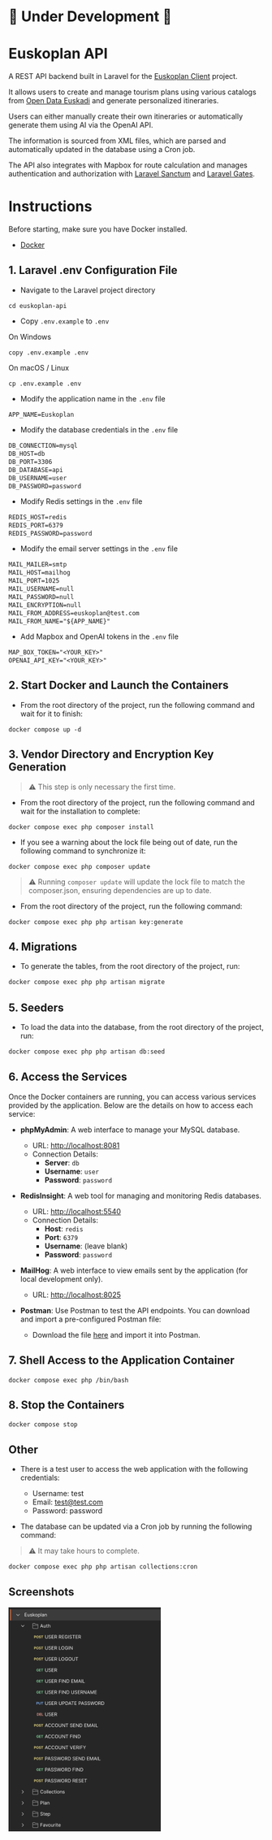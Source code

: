 
# 🚧 Under Development 🚧

# Euskoplan API

A REST API backend built in Laravel for the [Euskoplan Client](https://github.com/asier-ortiz/euskoplan-client) project.

It allows users to create and manage tourism plans using various catalogs from [Open Data Euskadi](https://opendata.euskadi.eus/inicio/) and generate personalized itineraries.

Users can either manually create their own itineraries or automatically generate them using AI via the OpenAI API.

The information is sourced from XML files, which are parsed and automatically updated in the database using a Cron job.

The API also integrates with Mapbox for route calculation and manages authentication and authorization with [Laravel Sanctum](https://laravel.com/docs/10.x/sanctum) and [Laravel Gates](https://laravel.com/docs/10.x/authorization#gates).

# Instructions

Before starting, make sure you have Docker installed.

- [Docker](https://www.docker.com/)

## 1. Laravel .env Configuration File

- Navigate to the Laravel project directory

```shell
cd euskoplan-api
```

- Copy `.env.example` to `.env`

On Windows

```shell
copy .env.example .env
```

On macOS / Linux

```shell
cp .env.example .env
```

- Modify the application name in the `.env` file

```text
APP_NAME=Euskoplan
```

- Modify the database credentials in the `.env` file

```text
DB_CONNECTION=mysql
DB_HOST=db
DB_PORT=3306
DB_DATABASE=api
DB_USERNAME=user
DB_PASSWORD=password
```
- Modify Redis settings in the `.env` file

```text
REDIS_HOST=redis
REDIS_PORT=6379
REDIS_PASSWORD=password
```

- Modify the email server settings in the `.env` file

```text
MAIL_MAILER=smtp
MAIL_HOST=mailhog
MAIL_PORT=1025
MAIL_USERNAME=null
MAIL_PASSWORD=null
MAIL_ENCRYPTION=null
MAIL_FROM_ADDRESS=euskoplan@test.com
MAIL_FROM_NAME="${APP_NAME}"
```

- Add Mapbox and OpenAI tokens in the `.env` file

```text
MAP_BOX_TOKEN="<YOUR_KEY>"
OPENAI_API_KEY="<YOUR_KEY>"
```

## 2. Start Docker and Launch the Containers

- From the root directory of the project, run the following command and wait for it to finish:

```shell
docker compose up -d
```

## 3. Vendor Directory and Encryption Key Generation

> :warning: This step is only necessary the first time.

- From the root directory of the project, run the following command and wait for the installation to complete:

```shell
docker compose exec php composer install
```

- If you see a warning about the lock file being out of date, run the following command to synchronize it:

```shell
docker compose exec php composer update
```

> :warning: Running `composer update` will update the lock file to match the composer.json, ensuring dependencies are up to date.

- From the root directory of the project, run the following command:

```shell
docker compose exec php php artisan key:generate
```

## 4. Migrations

- To generate the tables, from the root directory of the project, run:

```bash
docker compose exec php php artisan migrate
```

## 5. Seeders

- To load the data into the database, from the root directory of the project, run:

```bash
docker compose exec php php artisan db:seed
```

## 6. Access the Services

Once the Docker containers are running, you can access various services provided by the application. Below are the details on how to access each service:

- **phpMyAdmin**: A web interface to manage your MySQL database.
    - URL: [http://localhost:8081](http://localhost:8081)
    - Connection Details:
        - **Server**: `db`
        - **Username**: `user`
        - **Password**: `password`

- **RedisInsight**: A web tool for managing and monitoring Redis databases.
    - URL: [http://localhost:5540](http://localhost:5540)
    - Connection Details:
        - **Host**: `redis`
        - **Port**: `6379`
        - **Username**: (leave blank)
        - **Password**: `password`

- **MailHog**: A web interface to view emails sent by the application (for local development only).
    - URL: [http://localhost:8025](http://localhost:8025)

- **Postman**: Use Postman to test the API endpoints. You can download and import a pre-configured Postman file:
    - Download the file [here](https://drive.google.com/file/d/1KtY4w0z94aVRbSv4h-5wdPcGCgjUzA68/view?usp=sharing) and import it into Postman.

## 7. Shell Access to the Application Container

```shell
docker compose exec php /bin/bash
```

## 8. Stop the Containers

```shell
docker compose stop
```

## Other

- There is a test user to access the web application with the following credentials:
    - Username: test
    - Email: test@test.com
    - Password: password

- The database can be updated via a Cron job by running the following command:

> :warning: It may take hours to complete.

```bash
docker compose exec php php artisan collections:cron
```

## Screenshots

<img src="screenshots/screenshot-1.png" width="300">
